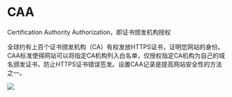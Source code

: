 # CAA

Certification Authority Authorization，即证书颁发机构授权

全球约有上百个证书颁发机构（CA）有权发放HTTPS证书，证明您网站的身份。CAA标准使得网站可以将指定CA机构列入白名单，仅授权指定CA机构为自己的域名颁发证书，防止HTTPS证书错误签发。设置CAA记录是提高网站安全性的方法之一。

![](../image/image_6Fsk0bpeY-.png)

